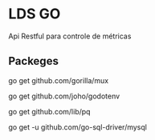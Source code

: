 # LDS GO

Api Restful para controle de métricas

## Packeges

go get github.com/gorilla/mux

go get github.com/joho/godotenv

go get github.com/lib/pq

go get -u github.com/go-sql-driver/mysql
